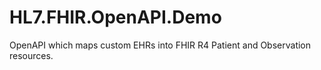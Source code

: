 # HL7.FHIR.OpenAPI.Demo
OpenAPI which maps custom EHRs into FHIR R4 Patient and Observation resources.

